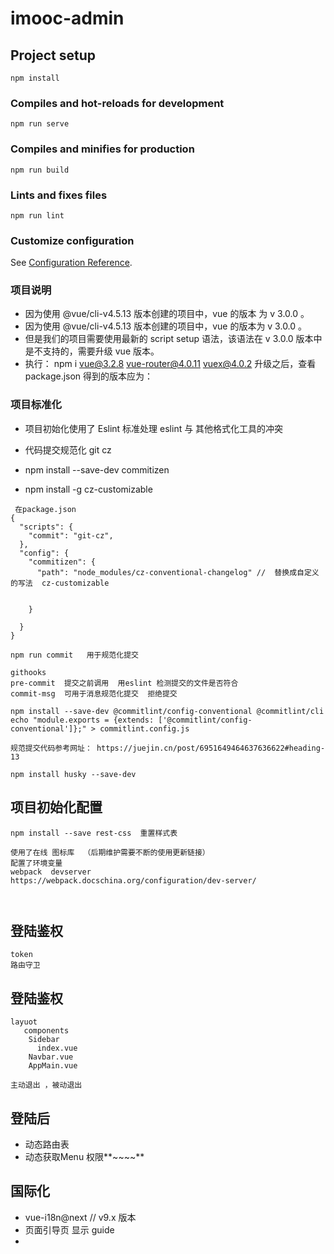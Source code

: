 # imooc-admin

## Project setup
```
npm install
```

### Compiles and hot-reloads for development
```
npm run serve
```

### Compiles and minifies for production
```
npm run build
```

### Lints and fixes files
```
npm run lint
```

### Customize configuration
See [Configuration Reference](https://cli.vuejs.org/config/).

### 项目说明
* 因为使用 @vue/cli-v4.5.13 版本创建的项目中，vue 的版本
为 v 3.0.0 。
* 因为使用 @vue/cli-v4.5.13 版本创建的项目中，vue 的版本为 v 3.0.0 。
* 但是我们的项目需要使用最新的 script setup 语法，该语法在 v 3.0.0 版本中是不支持的，需要升级 vue 版本。
* 执行：
npm i vue@3.2.8 vue-router@4.0.11 vuex@4.0.2
升级之后，查看 package.json 得到的版本应为：    

### 项目标准化

* 项目初始化使用了 Eslint 标准处理 eslint 与 其他格式化工具的冲突

* 代码提交规范化 git cz

* npm install --save-dev commitizen
* npm install -g cz-customizable

```
 在package.json
{
  "scripts": {
    "commit": "git-cz",
  },
  "config": {
    "commitizen": {
      "path": "node_modules/cz-conventional-changelog" //  替换成自定义的写法  cz-customizable


    }

  }
}

npm run commit   用于规范化提交

githooks   
pre-commit  提交之前调用  用eslint 检测提交的文件是否符合
commit-msg  可用于消息规范化提交  拒绝提交

npm install --save-dev @commitlint/config-conventional @commitlint/cli
echo "module.exports = {extends: ['@commitlint/config-conventional']};" > commitlint.config.js

规范提交代码参考网址： https://juejin.cn/post/6951649464637636622#heading-13

npm install husky --save-dev

```

## 项目初始化配置
```
npm install --save rest-css  重置样式表

使用了在线 图标库  （后期维护需要不断的使用更新链接）
配置了环境变量 
webpack  devserver
https://webpack.docschina.org/configuration/dev-server/



```
## 登陆鉴权
```
token   
路由守卫

```
## 登陆鉴权
```
layuot
   components
    Sidebar
      index.vue
    Navbar.vue
    AppMain.vue 

主动退出 ，被动退出

```
## 登陆后 
* 动态路由表
* 动态获取Menu 权限**~~~~**




## 国际化 
* vue-i18n@next   // v9.x 版本
* 页面引导页    显示   guide
* 